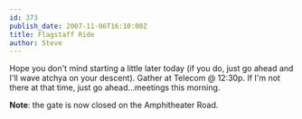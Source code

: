 ```yaml
---
id: 373
publish_date: 2007-11-06T16:10:00Z
title: Flagstaff Ride
author: Steve
---
```

Hope you don't mind starting a little later today (if you do, just go ahead and I'll wave atchya on your descent). Gather at Telecom @ 12:30p. If I'm not there at that time, just go ahead...meetings this morning.

**Note**: the gate is now closed on the Amphitheater Road.